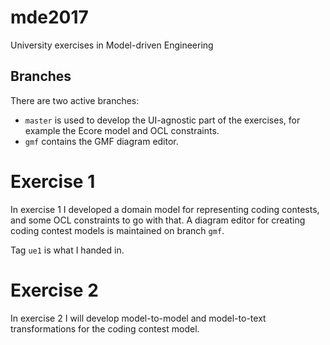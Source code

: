# mde2017
University exercises in Model-driven Engineering

## Branches
There are two active branches:

 * `master` is used to develop the UI-agnostic part of the exercises, for example the Ecore model and OCL constraints.
 * `gmf` contains the GMF diagram editor.

# Exercise 1
In exercise 1 I developed a domain model for representing coding contests, and some OCL constraints to go with that.
A diagram editor for creating coding contest models is maintained on branch `gmf`.

Tag `ue1` is what I handed in.

# Exercise 2
In exercise 2 I will develop model-to-model and model-to-text transformations for the coding contest model.
